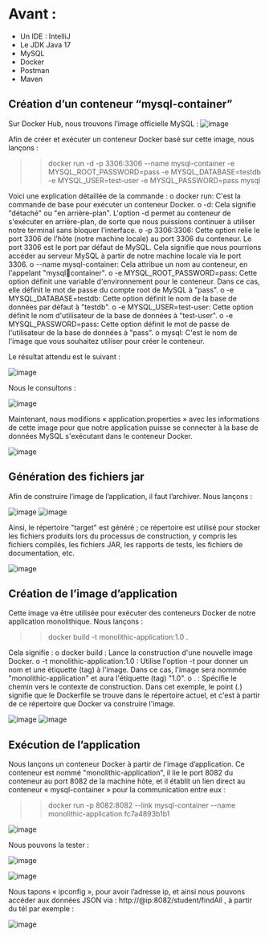 

# Avant :
- Un IDE : IntelliJ 
- Le JDK Java 17
- MySQL
- Docker
- Postman
- Maven

## Création d’un conteneur “mysql-container”

Sur Docker Hub, nous trouvons l’image officielle MySQL :
![image](https://github.com/HoussamEDGE/Dockerize-springboot-mysql-app/assets/99811097/bf734e2c-2934-4959-a5b7-39b105ac421b)

Afin de créer et exécuter un conteneur Docker basé sur cette image, nous lançons :
>> docker run -d -p 3306:3306 --name mysql-container -e 
MYSQL_ROOT_PASSWORD=pass -e MYSQL_DATABASE=testdb -e 
MYSQL_USER=test-user -e MYSQL_PASSWORD=pass mysql



Voici une explication détaillée de la commande :
o docker run: C'est la commande de base pour exécuter un conteneur Docker.
o -d: Cela signifie "détaché" ou "en arrière-plan". L'option -d permet au conteneur de 
s'exécuter en arrière-plan, de sorte que nous puissions continuer à utiliser notre 
terminal sans bloquer l'interface.
o -p 3306:3306: Cette option relie le port 3306 de l'hôte (notre machine locale) au port 
3306 du conteneur. Le port 3306 est le port par défaut de MySQL. Cela signifie que 
nous pourrions accéder au serveur MySQL à partir de notre machine locale via le port 
3306.
o --name mysql-container: Cela attribue un nom au conteneur, en l'appelant "mysqlcontainer". 
o -e MYSQL_ROOT_PASSWORD=pass: Cette option définit une variable 
d'environnement pour le conteneur. Dans ce cas, elle définit le mot de passe du compte 
root de MySQL à "pass". 
o -e MYSQL_DATABASE=testdb: Cette option définit le nom de la base de données 
par défaut à "testdb".
o -e MYSQL_USER=test-user: Cette option définit le nom d'utilisateur de la base de 
données à "test-user".
o -e MYSQL_PASSWORD=pass: Cette option définit le mot de passe de l'utilisateur de 
la base de données à "pass".
o mysql: C'est le nom de l'image que vous souhaitez utiliser pour créer le conteneur.

Le résultat attendu est le suivant :

![image](https://github.com/HoussamEDGE/Dockerize-springboot-mysql-app/assets/99811097/7614bedd-868e-4de7-bda3-d4eac0bd5696)

Nous le consultons :

![image](https://github.com/HoussamEDGE/Dockerize-springboot-mysql-app/assets/99811097/b19d1bb8-16e9-4a6b-88c1-998b99dec005)

Maintenant, nous modifions « application.properties » avec les informations de cette 
image pour que notre application puisse se connecter à la base de données MySQL s'exécutant 
dans le conteneur Docker.

![image](https://github.com/HoussamEDGE/Dockerize-springboot-mysql-app/assets/99811097/35c9dc0b-6a94-41f3-bb32-3d600da536fc)


##  Génération des fichiers jar

Afin de construire l’image de l’application, il faut l’archiver. Nous lançons :

![image](https://github.com/HoussamEDGE/Dockerize-springboot-mysql-app/assets/99811097/f76ffafb-13a8-46d2-bf0a-dc11d14e157c)
![image](https://github.com/HoussamEDGE/Dockerize-springboot-mysql-app/assets/99811097/e5a276e1-3f6d-46c4-bf25-9e3737bd4831)

Ainsi, le répertoire "target" est généré ; ce répertoire est utilisé pour stocker les fichiers 
produits lors du processus de construction, y compris les fichiers compilés, les fichiers JAR, 
les rapports de tests, les fichiers de documentation, etc.

![image](https://github.com/HoussamEDGE/Dockerize-springboot-mysql-app/assets/99811097/881c04b5-d917-42df-9c95-ffa32128ca0f)



## Création de l’image d’application

Cette image va être utilisée pour exécuter des conteneurs Docker de notre application 
monolithique. Nous lançons :

>> docker build -t monolithic-application:1.0 .

Cela signifie :
o docker build : Lance la construction d'une nouvelle image Docker.
o -t monolithic-application:1.0 : Utilise l'option -t pour donner un nom et une étiquette 
(tag) à l'image. Dans ce cas, l'image sera nommée "monolithic-application" et aura 
l'étiquette (tag) "1.0".
o . : Spécifie le chemin vers le contexte de construction. Dans cet exemple, le point (.) 
signifie que le Dockerfile se trouve dans le répertoire actuel, et c'est à partir de ce 
répertoire que Docker va construire l'image.


![image](https://github.com/HoussamEDGE/Dockerize-springboot-mysql-app/assets/99811097/0d08429f-88be-44ec-a139-0a153b8dfe46)
![image](https://github.com/HoussamEDGE/Dockerize-springboot-mysql-app/assets/99811097/7909274c-e189-42d4-9f5b-94f895953913)

## Exécution de l’application

Nous lançons un conteneur Docker à partir de l'image d’application. Ce conteneur est nommé 
"monolithic-application", il lie le port 8082 du conteneur au port 8082 de la machine hôte, et 
il établit un lien direct au conteneur « mysql-container » pour la communication entre eux :

>> docker run -p 8082:8082 --link mysql-container --name monolithic-application 
fc7a4893b1b1

![image](https://github.com/HoussamEDGE/Dockerize-springboot-mysql-app/assets/99811097/384863be-3aad-4e55-84cd-45d5d84e3f64)

Nous pouvons la tester :

![image](https://github.com/HoussamEDGE/Dockerize-springboot-mysql-app/assets/99811097/4050c24b-6ef7-431f-ba35-26684fc7fe53)

![image](https://github.com/HoussamEDGE/Dockerize-springboot-mysql-app/assets/99811097/91e9b2b1-bb55-4d3c-94a7-0d22b9337068)

Nous tapons « ipconfig », pour avoir l’adresse ip, et ainsi nous pouvons accéder aux données 
JSON via : http://@ip:8082/student/findAll  , à partir du tél par exemple :

![image](https://github.com/HoussamEDGE/Dockerize-springboot-mysql-app/assets/99811097/83b87b1d-34a3-4cc5-83d5-896c7608f3d6)






